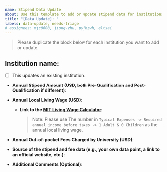 ```yaml
---
name: Stipend Data Update
about: Use this template to add or update stipend data for institutions.
title: "[Data Update]: "
labels: data-update, needs-triage
# assignees: mjc0608, jiong-zhu, pyjhzwh, eltsai
--- 
```


> Please duplicate the block below for each institution you want to add or update.

## Institution name: 

* [ ] This updates an existing institution. 

- **Annual Stipend Amount (USD, both Pre-Qualification and Post-Qualification if different)**: 

- **Annual Local Living Wage (USD)**:

  - **Link to the [MIT Living Wage Calculator](http://livingwage.mit.edu/)**: 

    > Note: Please use The number in `Typical Expenses -> Required annual income before taxes -> 1 Adult & 0 Children` as the annual local living wage.

- **Annual Out-of-pocket Fees Charged by University (USD)**:

- **Source of the stipend and fee data (e.g., your own data point, a link to an official website, etc.)**: 

- **Additional Comments (Optional)**: 